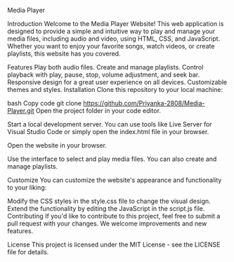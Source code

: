 Media Player

Introduction
Welcome to the Media Player Website! This web application is designed to provide a simple and intuitive way to play and manage your media files, including audio and video, using HTML, CSS, and JavaScript. Whether you want to enjoy your favorite songs, watch videos, or create playlists, this website has you covered.

Features
Play both audio files.
Create and manage playlists.
Control playback with play, pause, stop, volume adjustment, and seek bar.
Responsive design for a great user experience on all devices.
Customizable themes and styles.
Installation
Clone this repository to your local machine:

bash
Copy code
git clone https://github.com/Priyanka-2808/Media-Player.git
Open the project folder in your code editor.

Start a local development server. You can use tools like Live Server for Visual Studio Code or simply open the index.html file in your browser.

Open the website in your browser.

Use the interface to select and play media files. You can also create and manage playlists.

Customize
You can customize the website's appearance and functionality to your liking:

Modify the CSS styles in the style.css file to change the visual design.
Extend the functionality by editing the JavaScript in the script.js file.
Contributing
If you'd like to contribute to this project, feel free to submit a pull request with your changes. We welcome improvements and new features.

License
This project is licensed under the MIT License - see the LICENSE file for details.
